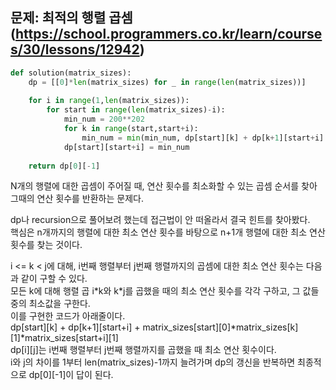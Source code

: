 ## 문제: 최적의 행렬 곱셈 (https://school.programmers.co.kr/learn/courses/30/lessons/12942)
```python
def solution(matrix_sizes):
    dp = [[0]*len(matrix_sizes) for _ in range(len(matrix_sizes))]
    
    for i in range(1,len(matrix_sizes)):
        for start in range(len(matrix_sizes)-i):
            min_num = 200**202
            for k in range(start,start+i):
                min_num = min(min_num, dp[start][k] + dp[k+1][start+i] + matrix_sizes[start][0]*matrix_sizes[k][1]*matrix_sizes[start+i][1])
            dp[start][start+i] = min_num
                
    return dp[0][-1]
```
N개의 행렬에 대한 곱셈이 주어질 때, 연산 횟수를 최소화할 수 있는 곱셈 순서를 찾아 그때의 연산 횟수를 반환하는 문제다.  

dp나 recursion으로 풀어보려 했는데 접근법이 안 떠올라서 결국 힌트를 찾아봤다.  
핵심은 n개까지의 행렬에 대한 최소 연산 횟수를 바탕으로 n+1개 행렬에 대한 최소 연산 횟수를 찾는 것이다.  

i <= k < j에 대해, i번째 행렬부터 j번째 행렬까지의 곱셈에 대한 최소 연산 횟수는 다음과 같이 구할 수 있다.  
모든 k에 대해 행렬 곱 i\*k와 k\*j를 곱했을 때의 최소 연산 횟수를 각각 구하고, 그 값들 중의 최소값을 구한다.  
이를 구현한 코드가 아래줄이다.  
dp[start][k] + dp[k+1][start+i] + matrix_sizes[start][0]*matrix_sizes[k][1]*matrix_sizes[start+i][1]  
dp[i][j]는 i번째 행렬부터 j번째 행렬까지를 곱했을 때 최소 연산 횟수이다.  
i와 j의 차이를 1부터 len(matrix_sizes)-1까지 늘려가며 dp의 갱신을 반복하면 최종적으로 dp[0][-1]이 답이 된다.  
